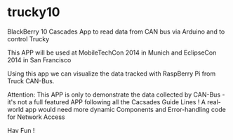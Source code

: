 trucky10
========

BlackBerry 10 Cascades App to read data from CAN bus via Arduino and to control Trucky

This APP will be used at MobileTechCon 2014 in Munich and EclipseCon 2014 in San Francisco

Using this app we can visualize the data tracked with RaspBerry Pi from Truck CAN-Bus.

Attention: This APP is only to demonstrate the data collected by CAN-Bus -
it's not a full featured APP following all the Cacsades Guide Lines !
A real-world app would need more dynamic Components and Error-handling code for Network Access

Hav Fun !
